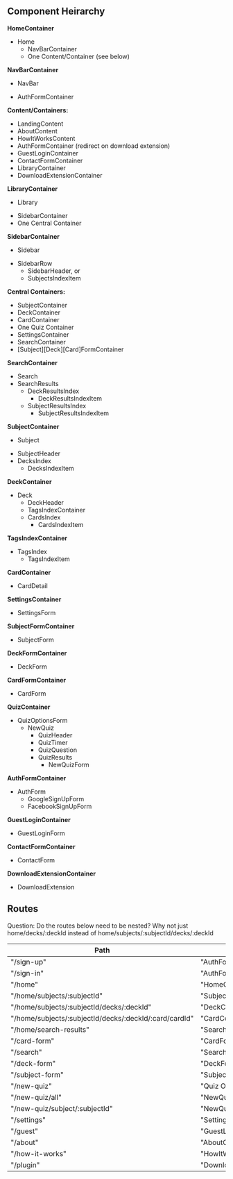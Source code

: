 ## Component Heirarchy

**HomeContainer**
 - Home
   - NavBarContainer
   - One Content/Container (see below)

**NavBarContainer**
 - NavBar
  + AuthFormContainer

**Content/Containers:**
 - LandingContent
 - AboutContent
 - HowItWorksContent
 - AuthFormContainer (redirect on download extension)
 - GuestLoginContainer
 - ContactFormContainer
 - LibraryContainer
 - DownloadExtensionContainer

**LibraryContainer**
 - Library
  + SidebarContainer
  + One Central Container

**SidebarContainer**
 - Sidebar
  + SidebarRow
    + SidebarHeader, or
    + SubjectsIndexItem

**Central Containers:**
 - SubjectContainer
 - DeckContainer
 - CardContainer
 - One Quiz Container
 - SettingsContainer
 - SearchContainer
 - [Subject][Deck][Card]FormContainer

**SearchContainer**
 - Search
 - SearchResults
   + DeckResultsIndex
     + DeckResultsIndexItem
   + SubjectResultsIndex
     + SubjectResultsIndexItem

**SubjectContainer**
 - Subject
  + SubjectHeader
  + DecksIndex
    + DecksIndexItem

**DeckContainer**
 - Deck
   + DeckHeader
   + TagsIndexContainer
   + CardsIndex
     + CardsIndexItem

**TagsIndexContainer**
 - TagsIndex
   + TagsIndexItem

**CardContainer**
 - CardDetail

**SettingsContainer**
 - SettingsForm

**SubjectFormContainer**
 - SubjectForm

**DeckFormContainer**
 - DeckForm

**CardFormContainer**
 - CardForm

 **QuizContainer**
 - QuizOptionsForm
   + NewQuiz
     + QuizHeader
     + QuizTimer
     + QuizQuestion
     + QuizResults
       + NewQuizForm

 **AuthFormContainer**
 - AuthForm
   + GoogleSignUpForm
   + FacebookSignUpForm

 **GuestLoginContainer**
 - GuestLoginForm

 **ContactFormContainer**
 - ContactForm

 **DownloadExtensionContainer**
 - DownloadExtension


 ## Routes
 Question: Do the routes below need to be nested? Why not just home/decks/:deckId instead of home/subjects/:subjectId/decks/:deckId

 Path                                       | Component                
 -------------------------------------------|--------------------------
  "/sign-up"                                | "AuthFormContainer"      
  "/sign-in"                                | "AuthFormContainer"      
  "/home"                                   | "HomeContainer"
  "/home/subjects/:subjectId"                | "SubjectContainer"         
  "/home/subjects/:subjectId/decks/:deckId"   | "DeckContainer"      
  "/home/subjects/:subjectId/decks/:deckId/:card/cardId"   | "CardContainer"              
  "/home/search-results"                    | "SearchResultsContainer"
  "/card-form"                              | "CardFormContainer"       
  "/search"                                 | "SearchContainer"                 
  "/deck-form"                              | "DeckFormContainer"            
  "/subject-form"                           | "SubjectFormContainer"            
  "/new-quiz"                               | "Quiz Options"
  "/new-quiz/all"                           | "NewQuizContainer"
  "/new-quiz/subject/:subjectId"             | "NewQuizContainer"
  "/settings"                               | "SettingsContainer"
  "/guest"                                  | "GuestLoginContainer"
  "/about"                                  | "AboutContent"
  "/how-it-works"                           | "HowItWorksContent"
  "/plugin"                                 | "DownloadExtensionContainer"
